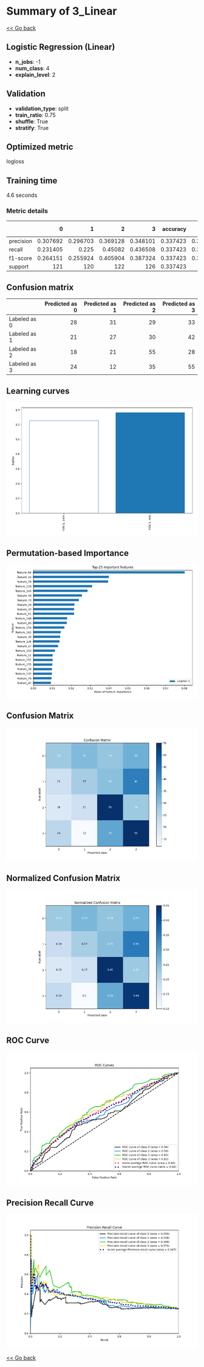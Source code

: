 # Summary of 3_Linear

[<< Go back](../README.md)


## Logistic Regression (Linear)
- **n_jobs**: -1
- **num_class**: 4
- **explain_level**: 2

## Validation
 - **validation_type**: split
 - **train_ratio**: 0.75
 - **shuffle**: True
 - **stratify**: True

## Optimized metric
logloss

## Training time

4.6 seconds

### Metric details
|           |          0 |          1 |          2 |          3 |   accuracy |   macro avg |   weighted avg |   logloss |
|:----------|-----------:|-----------:|-----------:|-----------:|-----------:|------------:|---------------:|----------:|
| precision |   0.307692 |   0.296703 |   0.369128 |   0.348101 |   0.337423 |    0.330406 |       0.330735 |   1.36223 |
| recall    |   0.231405 |   0.225    |   0.45082  |   0.436508 |   0.337423 |    0.335933 |       0.337423 |   1.36223 |
| f1-score  |   0.264151 |   0.255924 |   0.405904 |   0.387324 |   0.337423 |    0.328326 |       0.329236 |   1.36223 |
| support   | 121        | 120        | 122        | 126        |   0.337423 |  489        |     489        |   1.36223 |


## Confusion matrix
|              |   Predicted as 0 |   Predicted as 1 |   Predicted as 2 |   Predicted as 3 |
|:-------------|-----------------:|-----------------:|-----------------:|-----------------:|
| Labeled as 0 |               28 |               31 |               29 |               33 |
| Labeled as 1 |               21 |               27 |               30 |               42 |
| Labeled as 2 |               18 |               21 |               55 |               28 |
| Labeled as 3 |               24 |               12 |               35 |               55 |

## Learning curves
![Learning curves](learning_curves.png)

## Permutation-based Importance
![Permutation-based Importance](permutation_importance.png)
## Confusion Matrix

![Confusion Matrix](confusion_matrix.png)


## Normalized Confusion Matrix

![Normalized Confusion Matrix](confusion_matrix_normalized.png)


## ROC Curve

![ROC Curve](roc_curve.png)


## Precision Recall Curve

![Precision Recall Curve](precision_recall_curve.png)



[<< Go back](../README.md)
